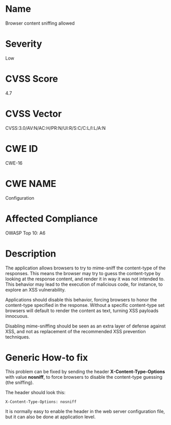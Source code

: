 
# Name

Browser content sniffing allowed

# Severity

Low

# CVSS Score

4.7

# CVSS Vector

CVSS:3.0/AV:N/AC:H/PR:N/UI:R/S:C/C:L/I:L/A:N

# CWE ID

CWE-16

# CWE NAME 

Configuration

# Affected Compliance

OWASP Top 10: A6

# Description

The application allows browsers to try to mime-sniff the content-type of the responses. This means the browser may try to guess the content-type by looking at the response content, and render it in way it was not intended to. This behavior may lead to the execution of malicious code, for instance, to explore an XSS vulnerability.

Applications should disable this behavior, forcing browsers to honor the content-type specified in the response. Without a specific content-type set browsers will default to render the content as text, turning XSS payloads innocuous.

Disabling mime-sniffing should be seen as an extra layer of defense against XSS, and not as replacement of the recommended XSS prevention techniques.

# Generic How-to fix

This problem can be fixed by sending the header **X-Content-Type-Options** with value **nosniff**, to force browsers to disable the content-type guessing (the sniffing).

The header should look this:

	X-Content-Type-Options: nosniff

It is normally easy to enable the header in the web server configuration file, but it can also be done at application level.
